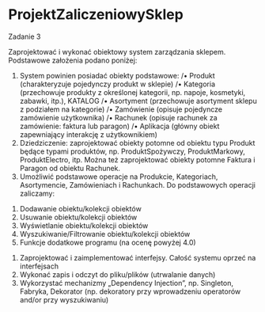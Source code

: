 # ProjektZaliczeniowySklep

Zadanie 3

Zaprojektować i wykonać obiektowy system zarządzania sklepem. Podstawowe założenia podano poniżej:


1.	System powinien posiadać obiekty podstawowe: 
/•	Produkt (charakteryzuje pojedynczy produkt w sklepie)
/•	Kategoria (przechowuje produkty z określonej kategorii, np. napoje, kosmetyki, zabawki, itp.), KATALOG
/•	Asortyment (przechowuje asortyment sklepu z podziałem na kategorie)
/•	Zamówienie (opisuje pojedyncze zamówienie użytkownika)
/•	Rachunek (opisuje rachunek za zamówienie: faktura lub paragon)
/•	Aplikacja (główny obiekt zapewniający interakcję z użytkownikiem)
2.	Dziedziczenie: zaprojektować obiekty potomne od obiektu typu Produkt będące typami produktów, np. ProduktSpożywczy, ProduktMarkowy, ProduktElectro, itp. Można też zaprojektować obiekty potomne Faktura i Paragon od obiektu Rachunek.
3.	Umożliwić podstawowe operacje na Produkcie, Kategoriach, Asortymencie, Zamówieniach i Rachunkach. Do podstawowych operacji zaliczamy:
1)	Dodawanie obiektu/kolekcji obiektów
2)	Usuwanie obiektu/kolekcji obiektów
3)	Wyświetlanie obiektu/kolekcji obiektów
4)	Wyszukiwanie/Filtrowanie obiektu/kolekcji obiektów
4)	Funkcje dodatkowe programu (na ocenę powyżej 4.0)
1.	Zaprojektować i zaimplementować interfejsy. Całość systemu oprzeć na interfejsach
2.	Wykonać zapis i odczyt do pliku/plików (utrwalanie danych)
3.	Wykorzystać mechanizmy „Dependency Injection”, np. Singleton, Fabryka, Dekorator (np. dekoratory przy wprowadzeniu operatorów and/or przy wyszukiwaniu)
